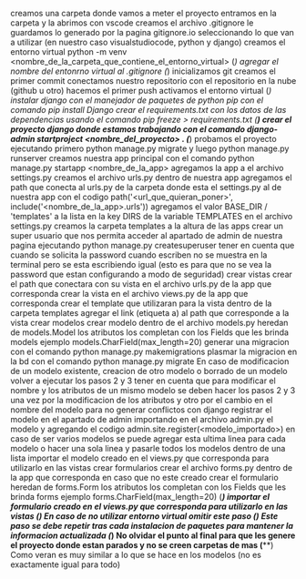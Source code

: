 creamos una carpeta donde vamos a meter el proyecto
entramos en la carpeta y la abrimos con vscode
creamos el archivo .gitignore le guardamos lo generado por la pagina gitignore.io seleccionando lo que van a utilizar (en nuestro caso visualstudiocode, python y django)
creamos el entorno virtual python -m venv <nombre_de_la_carpeta_que_contiene_el_entorno_virtual> (*)
agregar el nombre del entonrno virtual al .gitignore (*)
inicializamos git
creamos el primer commit
conectamos nuestro repositorio con el repositorio en la nube (github u otro)
hacemos el primer push
activamos el entorno virtual (*)
instalar django con el manejador de paquetes de python pip con el comando pip install Django
crear el requirements.txt con los datos de las dependencias usando el comando pip freeze > requirements.txt (**)
crear el proyecto django donde estamos trabajando con el comando django-admin startproject <nombre_del_proyecto> . (***)
probamos el proyecto ejecutando primero python manage.py migrate y luego python manage.py runserver
creamos nuestra app principal con el comando python manage.py startapp <nombre_de_la_app>
agregamos la app a el archivo settings.py
creamos el archivo urls.py dentro de nuestra app
agregamos el path que conecta al urls.py de la carpeta donde esta el settings.py al de nuestra app con el codigo path('<url_que_quieran_poner>', include('<nombre_de_la_app>.urls'))
agregamos el valor BASE_DIR / 'templates' a la lista en la key DIRS de la variable TEMPLATES en el archivo settings.py
creamos la carpeta templates a la altura de las apps
crear un super usuario que nos permita acceder al apartado de admin de nuestra pagina ejecutando python manage.py createsuperuser
tener en cuenta que cuando se solicita la password cuando escriben no se muestra en la terminal pero se esta escribiendo igual (esto es para que no se vea la password que estan configurando a modo de seguridad)
crear vistas
crear el path que conectara con su vista en el archivo urls.py de la app que corresponda
crear la vista en el archivo views.py de la app que corresponda
crear el template que utilizaran para la vista dentro de la carpeta templates
agregar el link (etiqueta a) al path que corresponde a la vista
crear modelos
crear modelo dentro de el archivo models.py
heredan de models.Model
los atributos los completan con los Fields que les brinda models ejemplo models.CharField(max_length=20)
generar una migracion con el comando python manage.py makemigrations
plasmar la migracion en la bd con el comando python manage.py migrate
En caso de modificacion de un modelo existente, creacion de otro modelo o borrado de un modelo volver a ejecutar los pasos 2 y 3
tener en cuenta que para modificar el nombre y los atributos de un mismo modelo se deben hacer los pasos 2 y 3 una vez por la modificacion de los atributos y otro por el cambio en el nombre del modelo para no generar conflictos con django
registrar el modelo en el apartado de admin importando en el archivo admin.py el modelo y agregando el codigo admin.site.register(<modelo_importado>)
en caso de ser varios modelos se puede agregar esta ultima linea para cada modelo o hacer una sola linea y pasarle todos los modelos dentro de una lista
importar el modelo creado en el views.py que corresponda para utilizarlo en las vistas
crear formularios
crear el archivo forms.py dentro de la app que corresponda en caso que no este creado
crear el formulario
heredan de forms.Form
los atributos los completan con los Fields que les brinda forms ejemplo forms.CharField(max_length=20) (****)
importar el formulario creado en el views.py que corresponda para utilizarlo en las vistas
(*) En caso de no utilizar entorno virtual omitir este paso
(**) Este paso se debe repetir tras cada instalacion de paquetes para mantener la informacion actualizada
(***) No olvidar el punto al final para que les genere el proyecto donde estan parados y no se creen carpetas de mas
(****) Como veran es muy similar a lo que se hace en los modelos (no es exactamente igual para todo)